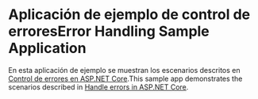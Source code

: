 # <a name="error-handling-sample-application"></a><span data-ttu-id="ca42e-101">Aplicación de ejemplo de control de errores</span><span class="sxs-lookup"><span data-stu-id="ca42e-101">Error Handling Sample Application</span></span>

<span data-ttu-id="ca42e-102">En esta aplicación de ejemplo se muestran los escenarios descritos en [Control de errores en ASP.NET Core](https://docs.microsoft.com/aspnet/core/fundamentals/error-handling).</span><span class="sxs-lookup"><span data-stu-id="ca42e-102">This sample app demonstrates the scenarios described in [Handle errors in ASP.NET Core](https://docs.microsoft.com/aspnet/core/fundamentals/error-handling).</span></span>
